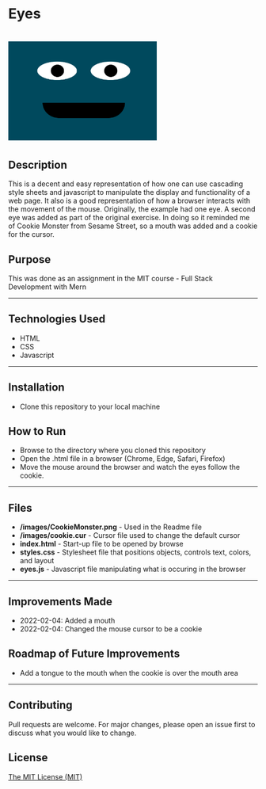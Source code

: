 # Eyes
# <img src="./images/CookieMonster.png" height="200px" width="300px"/>

## Description 
This is a decent and easy representation of how one can use cascading style sheets and javascript to manipulate the display and functionality of a web page.  It also is a good representation of how a browser interacts with the movement of the mouse.
Originally, the example had one eye. A second eye was added as part of the original exercise. In doing so it reminded me of Cookie Monster from Sesame Street, so a mouth was added and a cookie for the cursor.

## Purpose 
This was done as an assignment in the MIT course - Full Stack Development with Mern

---------

## Technologies Used 
- HTML
- CSS
- Javascript

---------

## Installation 
- Clone this repository to your local machine

## How to Run 
- Browse to the directory where you cloned this repository
- Open the .html file in a browser (Chrome, Edge, Safari, Firefox)
- Move the mouse around the browser and watch the eyes follow the cookie.

---------

## Files 
- **/images/CookieMonster.png** - Used in the Readme file 
- **/images/cookie.cur** - Cursor file used to change the default cursor 
- **index.html** - Start-up file to be opened by browse 
- **styles.css** - Stylesheet file that positions objects, controls text, colors, and layout
- **eyes.js** - Javascript file manipulating what is occuring in the browser 

---------

## Improvements Made
- 2022-02-04: Added a mouth
- 2022-02-04: Changed the mouse cursor to be a cookie

## Roadmap of Future Improvements
- Add a tongue to the mouth when the cookie is over the mouth area

---------

## Contributing 
Pull requests are welcome. For major changes, please open an issue first to discuss what you would like to change.

## License
[The MIT License (MIT)](https://github.com/slumpbuster/Eye-Exercse/blob/main/LICENSE)
